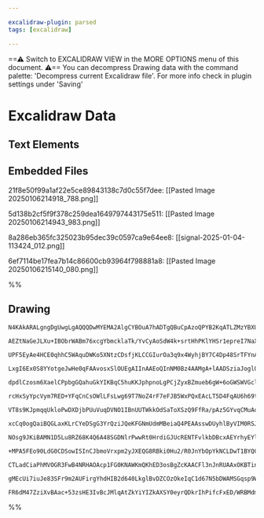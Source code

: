 ```yaml
---

excalidraw-plugin: parsed
tags: [excalidraw]

---
```

==⚠  Switch to EXCALIDRAW VIEW in the MORE OPTIONS menu of this document. ⚠== You can decompress Drawing data with the command palette: 'Decompress current Excalidraw file'. For more info check in plugin settings under 'Saving'


# Excalidraw Data

## Text Elements
## Embedded Files
21f8e50f99a1af22e5ce89843138c7d0c55f7dee: [[Pasted Image 20250106214918_788.png]]

5d138b2cf5f9f378c259dea1649797443175e511: [[Pasted Image 20250106214943_983.png]]

8a286eb365fc325023b95dec39c0597ca9e64ee8: [[signal-2025-01-04-113424_012.png]]

6ef7114be17fea7b14c86600cb93964f798881a8: [[Pasted Image 20250106215140_080.png]]

%%
## Drawing
```compressed-json
N4KAkARALgngDgUwgLgAQQQDwMYEMA2AlgCYBOuA7hADTgQBuCpAzoQPYB2KqATLZMzYBXUtiRoIACyhQ4zZAHoFAc0JRJQgEYA6bGwC2CgF7N6hbEcK4OCtptbErHALRY8RMpWdx8Q1TdIEfARcZgRmBShcZQUebQB2bQAWGjoghH0EDihmbgBtcDBQMBKIEm4IADZmACkjAFYAUQBHIQB5GoAlAGYARX6apJ56NtxUkshYRArCfWikflLMbgAO

AEZtNaGeJLXu+IBObrWABm76xcgYbmcklaTk/YvCyAoSdW4k+srtHhPKlYHSr1epreI7NaXKQIQjKaTcboHPgvCDWZTBbgnKHMKCkNgAawQAGE2Pg2KQKrjrMw4LhAtlxqVNLhsPjlHihBxiCSyRSJFSODS6VkoIzIAAzQj4fAAZVgGIkgg8YogOLxhIA6u9JNxkRNVbiCQg5TAFegleUoRy4Rxwrk0JCUWxadg1NcHScsSj2cI4ABJYj21B5AC6

UPF5EyAe4HCE0qhhC5WAquDWKo5XNtzCDsfjKLCCGIurOa3q9x4WyhjBY7C4Dp48SrTFYnAAcpwxNw1jwK6WViCvfrCMwACLpKCF7jighhKGaYRcxrBTLZHNx/BQoRwYi4CdFh3xbqVCvrFbdHsrKFEDj4mPrq9sVmTtDT/Cz/NRKBCIMQRBcxPKCqkrBNGEj1MQewrJoPDYOK9Tigc4r7Cs2A8PUBzECEayVEkByHPESRJMc8T1AgoJpti7jiMG

LxgI6Ex0S8YYotgeJwHe0qFAAvosxSlOUEgAIInAAEoQInNM0Bz4AAMgA+lAADSziaJoglQCJABqmkqlM1FlHMygLCiyxoGevxAjw6w9vUZy4d0ULuqgzgEckREnCCnmeUkjYom8xAfGgRH1Mkfzdoi6F7HhUKSDCcKimgx4nNonpeWlIJQmiZqDqUapGjy5KUuQgq0vSopziybIZtypKFfyxVCmVQFSrK8r6RaRbYoamrarqXXqsabUVB16bCDa

dpdlCzosm6XaelCPpbgGQahuGkYIKBqC5huKKJphpnoLgPCjZyxBZmueb6gW+6oGWSWVGcl4otWLZ1qgiIHE2NZth21HdHc3QnERBxJAmo7js+qCvu++rzqdS4ZCKF07fqW47nuXaHseawrDs/0rL5+rXreaDbQ+T43dDCBdbu34VH+jgcIB4ZShtN0QCsR0rJUCCaEe8HYOetk8N0mgHOBCCCwc2AeXheAHAgOEIAgKwqswVH5LR9ETGsTFQqxz

rcHxSyYpcVym7RED+YFqCnCsOWlLFsLwg69T7NoZ4rF7eFJB5WxPQxEAcLT5D4FqAU6h69tm0HIcECJcUu7wawHAcLxcdxvG7ezcAjvE2DEAAYjJmiEAgbT1BQMn0HGMDNPo+C6fA+mzPMKoHc43SA78Z5loD+wnARhOlE5zilj8D3xATZzxDPQNQtbkfvSRHtgthk+7LhoMok78XcACIVgnPA8D9v+pZdRDsGgNBV8ugAqNSKKrMqyi1crfRXUq

VT8s9KJpmqqUkloPwDXDjbPUuVuqDVNO1IBnUUTWkkOdSaToXSzQ9FfRa/pAz5GYvqCMuAow3TJrtJMB1UTdBOpmCapN7z5mVjdNYOMGyEX7GfUoL1azcEOF9V67YOCdnrA9YEXxbJgzHMEDGL4ZzUxRHDRcy4kYcRRqUNGu5IZgiPCeHgQJxbsMgMTZR5NCSUxkTTL8P4GYAWaiBdmPNxTxCYUkTQCAwTihCPETQWxsDcweicbAYtEQ4QcQcL26

xcCq0ogQaiBQGLaxKLrCYeDSgG3YrQziJQeKFGNmUdmMBeiaQ4PEAAsswDUyhlByVIM0RSJwABWsVnDSybtMCQrcjLtxuP9DY3Mp5fCnpUIE/1HI3DuCsR4JEF69SCt2FKuNKizwOP8P4ZwYqJwSqgO4V8L4WyulAj+9Uv7CgZBVV+1UDn3wat/E5KJgKtRgcNOBasoFgKXhAgQUD/6wOVFaMaSCaG2ymmg2Ac1MEcmwStZJEp1qbRIUOMhKYUi/

NOsg9JKiBAMN1D5Lu8RZ68K4Q6A48SGDNlrPwwRt0HrdiGJUcRENTFvlkbDBcxAEYrhyEYlEaipG2yxieQG/sA6lEMWi4xkMqbmLphIKxTMbFswqBWcUKwyInAQgcVMuBxQ9jImIQE9xjjdBQvEYg/iQQOMwsZK6Gs0CxJ1mbRJJQoUQFScozO2Ts4VCEESTAABxGoUAfXxCEIQegABVGSGoiQAC0eB+nIKGlp+lAjYCiEzDEUIO73GSnheoh4eB

+MPA5FEo90LdG0CDSowISInCJbmoVrxpm2yJXEQG8RBki0Hu2/R0JnYbOpYkNCLDwT1BYQCTKabL79XyrVO+0ArnHPKnIyqb8aq8k/iVBdNj7kAJGlOnqEc+ogKNF8x5PyEF/NRYC1BM0QUYIWuC5auC1qEPlaK0h+0Uz1CoWdAFxtJjNwROnbEmLEpMM0YietJLvpvWpfin6AjqIp0BGhP2kHhwSIQDyiVciWVsqUW+1G251GML5Tjc8TCkRXkT

CTLadCiaPhMVOGR3FwB4NRHAOAcp1FG0KNAWKmQKhED3osBgZcKAACFl3nJnRUAAxOKBTinGTOpEGVP0E59ByhvjJw5G6moiewKpkU6mMiSbOSyi5c6jn6d44Z0gamNOFxaiexUTyDNGeyCZzTLzG0QJU/Z4zGmtPHqGq5s9KSPNQC850C9ALtb+YcxkNowKnKnByglwLGRC6cCgIXQhUonLPAiwFzzjmcsykIEYaifx3MlaixpgAKlgKAgkhNvQ

gMEcUi7iuJe83SFr9m2AUFirgYhdHIB2d640LkglBvDZCOzOkeIqC1d67N5bDWAMSGqsp9WeJpQAA1MauQ8mhQiCySJfCLblA20oACamNxbaFsvbX2uaPKbxE0YNgBgeP6noAQIQl9tDnDdT1zL+gYsooBRAHbIn2QkAq1V4s8PSCI4nGk26qOSDFLYJhabuBNDBAZTDSACPV11VQDk8TpJ2akGUMyAAFBWRsydWcs+oKgZK9QACUKpOgIGUHGOk

FR6dM47ZziXvBAac+53zsHE3IvBcJMlqAtZkYiYIZkAXSY0eyrQDkrIhPifcFxED/WRBMdm6ZaUYOAm0DW6mkIKA15qLW4VxAOwdTJY5BlMHOAuP8fByJ+KsxvGWRq8YA1n7jcDcoj0sNdIKauH62/FAAwm3Wm0cusKhjofGVXlCC15PUeY+usyeALJEpWZBmABnLiQA
```
%%